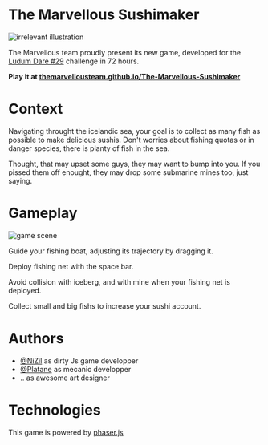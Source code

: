 The Marvellous Sushimaker
=========================

![irrelevant illustration](http://themarvellousteam.github.io/The-Marvellous-Sushimaker/screenshots/assiette_sashimis.png "")

The Marvellous team proudly present its new game, developed for the [Ludum Dare #29](http://www.ludumdare.com/compo/2014/04/23/welcome-to-ludum-dare-29er/) challenge in 72 hours.


**Play it at [themarvellousteam.github.io/The-Marvellous-Sushimaker](http://themarvellousteam.github.io/The-Marvellous-Sushimaker/)**

Context
=======

Navigating throught the icelandic sea, your goal is to collect as many fish as possible to make delicious sushis. Don't worries about fishing quotas or in danger species, there is planty of fish in the sea. 

Thought, that may upset some guys, they may want to bump into you. If you pissed them off enought, they may drop some submarine mines too, just saying.


Gameplay
=======

![game scene](http://themarvellousteam.github.io/The-Marvellous-Sushimaker/screenshots/scene.png "game")

Guide your fishing boat, adjusting its trajectory by dragging it.

Deploy fishing net with the space bar.

Avoid collision with iceberg, and with mine when your fishing net is deployed.

Collect small and big fishs to increase your sushi account.

Authors
======

 * [@NiZil](https://github.com/nizil) as dirty Js game developper
 * [@Platane](https://github.com/Platane) as mecanic developper
 * .. as awesome art designer


Technologies
===========

This game is powered by [phaser.js](http://phaser.io/)

